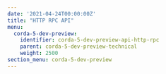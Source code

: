 ```yaml
---
date: '2021-04-24T00:00:00Z'
title: "HTTP RPC API"
menu:
  corda-5-dev-preview:
    identifier: corda-5-dev-preview-api-http-rpc
    parent: corda-5-dev-preview-technical
    weight: 2500
section_menu: corda-5-dev-preview
---
```

